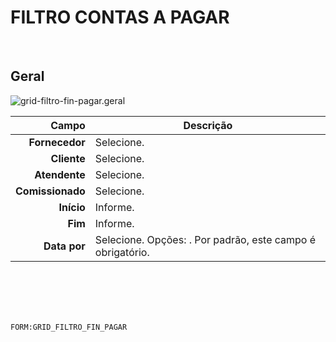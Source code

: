 # FILTRO CONTAS A PAGAR
<br>

## Geral
![grid-filtro-fin-pagar.geral](https://raw.githubusercontent.com/netforcews/docs-siscom/master/geral/imagens/grid-filtro-fin-pagar.geral.png)

Campo | Descrição
--:|---
**Fornecedor** | Selecione.
**Cliente** | Selecione.
**Atendente** | Selecione.
**Comissionado** | Selecione.
**Início** | Informe.
**Fim** | Informe.
**Data por** | Selecione. Opções: . Por padrão, este campo é obrigatório.
<br>
<br>
<br>
<br>

```FORM:GRID_FILTRO_FIN_PAGAR```
